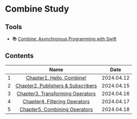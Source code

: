# Combine Study

## Tools

- 📚 [Combine: Asynchronous Programming with Swift](https://www.kodeco.com/books/combine-asynchronous-programming-with-swift/v3.0/)

## Contents

|     |                                 Name                                 |    Date    |
| :-: | :------------------------------------------------------------------: | :--------: |
|  1  |          [Chapter1. Hello, Combine!](./01-hello-combine.md)          | 2024.04.12 |
|  2  | [Chapter2. Publishers & Subscribers](./02-publishers-subscribers.md) | 2024.04.15 |
|  3  |  [Chapter3. Transforming Operators](./03-transforming-operators.md)  | 2024.04.16 |
|  4  |     [Chapter4. Filtering Operators](./04-filtering-operators.md)     | 2024.04.17 |
|  5  |     [Chapter5. Combining Operators](./05-combining-operators.md)     | 2024.04.18 |
